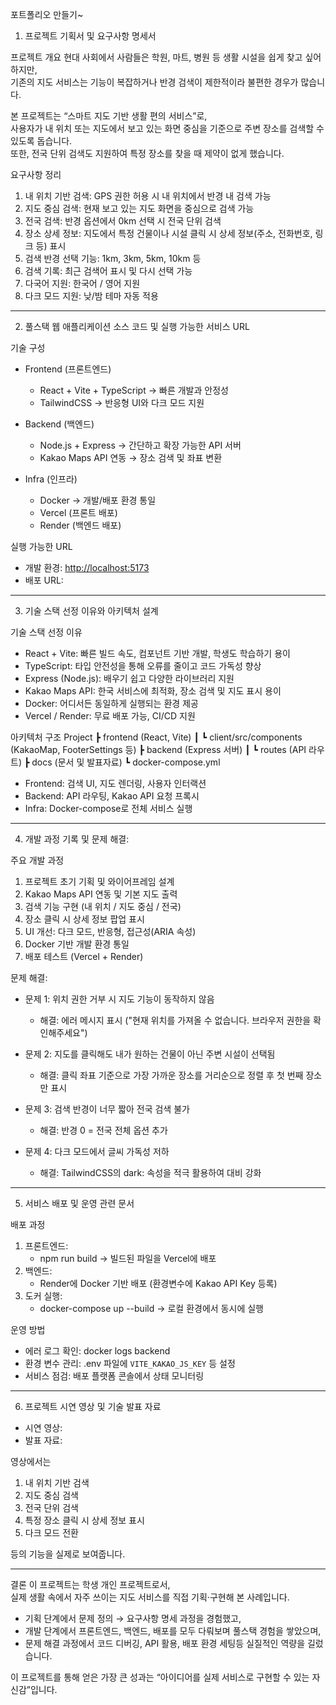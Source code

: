 포트폴리오 만들기~

1. 프로젝트 기획서 및 요구사항 명세서

프로젝트 개요
현대 사회에서 사람들은 학원, 마트, 병원 등 생활 시설을 쉽게 찾고 싶어 하지만,  
기존의 지도 서비스는 기능이 복잡하거나 반경 검색이 제한적이라 불편한 경우가 많습니다.  

본 프로젝트는 “스마트 지도 기반 생활 편의 서비스”로,  
사용자가 내 위치 또는 지도에서 보고 있는 화면 중심을 기준으로 주변 장소를 검색할 수 있도록 돕습니다.  
또한, 전국 단위 검색도 지원하여 특정 장소를 찾을 때 제약이 없게 했습니다.  

요구사항 정리
1. 내 위치 기반 검색: GPS 권한 허용 시 내 위치에서 반경 내 검색 가능  
2. 지도 중심 검색: 현재 보고 있는 지도 화면을 중심으로 검색 가능  
3. 전국 검색: 반경 옵션에서 0km 선택 시 전국 단위 검색  
4. 장소 상세 정보: 지도에서 특정 건물이나 시설 클릭 시 상세 정보(주소, 전화번호, 링크 등) 표시  
5. 검색 반경 선택 기능: 1km, 3km, 5km, 10km 등  
6. 검색 기록: 최근 검색어 표시 및 다시 선택 가능  
7. 다국어 지원: 한국어 / 영어 지원  
8. 다크 모드 지원: 낮/밤 테마 자동 적용  

----------------

2. 풀스택 웹 애플리케이션 소스 코드 및 실행 가능한 서비스 URL

기술 구성
- Frontend (프론트엔드) 
  - React + Vite + TypeScript → 빠른 개발과 안정성  
  - TailwindCSS → 반응형 UI와 다크 모드 지원  

- Backend (백엔드)
  - Node.js + Express → 간단하고 확장 가능한 API 서버  
  - Kakao Maps API 연동 → 장소 검색 및 좌표 변환  

- Infra (인프라)
  - Docker → 개발/배포 환경 통일  
  - Vercel (프론트 배포)  
  - Render (백엔드 배포)  

실행 가능한 URL
- 개발 환경: [http://localhost:5173](http://localhost:5173)  
- 배포 URL: 

----------------

3. 기술 스택 선정 이유와 아키텍처 설계

기술 스택 선정 이유
- React + Vite: 빠른 빌드 속도, 컴포넌트 기반 개발, 학생도 학습하기 용이  
- TypeScript: 타입 안전성을 통해 오류를 줄이고 코드 가독성 향상  
- Express (Node.js): 배우기 쉽고 다양한 라이브러리 지원  
- Kakao Maps API: 한국 서비스에 최적화, 장소 검색 및 지도 표시 용이  
- Docker: 어디서든 동일하게 실행되는 환경 제공  
- Vercel / Render: 무료 배포 가능, CI/CD 지원  

아키텍처 구조
Project
┣  frontend (React, Vite)
┃ ┗  client/src/components (KakaoMap, FooterSettings 등)
┣  backend (Express 서버)
┃ ┗  routes (API 라우트)
┣  docs (문서 및 발표자료)
┗ docker-compose.yml


- Frontend: 검색 UI, 지도 렌더링, 사용자 인터랙션  
- Backend: API 라우팅, Kakao API 요청 프록시  
- Infra: Docker-compose로 전체 서비스 실행  

----------------


4. 개발 과정 기록 및 문제 해결:

주요 개발 과정
1. 프로젝트 초기 기획 및 와이어프레임 설계  
2. Kakao Maps API 연동 및 기본 지도 출력  
3. 검색 기능 구현 (내 위치 / 지도 중심 / 전국)  
4. 장소 클릭 시 상세 정보 팝업 표시  
5. UI 개선: 다크 모드, 반응형, 접근성(ARIA 속성)  
6. Docker 기반 개발 환경 통일  
7. 배포 테스트 (Vercel + Render)  

문제 해결:
- 문제 1: 위치 권한 거부 시 지도 기능이 동작하지 않음  
  - 해결: 에러 메시지 표시 ("현재 위치를 가져올 수 없습니다. 브라우저 권한을 확인해주세요")  

- 문제 2: 지도를 클릭해도 내가 원하는 건물이 아닌 주변 시설이 선택됨  
  - 해결: 클릭 좌표 기준으로 가장 가까운 장소를 거리순으로 정렬 후 첫 번째 장소만 표시  

- 문제 3: 검색 반경이 너무 짧아 전국 검색 불가  
  - 해결: 반경 0 = 전국 전체 옵션 추가  

- 문제 4: 다크 모드에서 글씨 가독성 저하  
  - 해결: TailwindCSS의 dark: 속성을 적극 활용하여 대비 강화  

----------------

5. 서비스 배포 및 운영 관련 문서

배포 과정
1. 프론트엔드:  
   - npm run build → 빌드된 파일을 Vercel에 배포  
2. 백엔드:  
   - Render에 Docker 기반 배포 (환경변수에 Kakao API Key 등록)  
3. 도커 실행:  
   - docker-compose up --build → 로컬 환경에서 동시에 실행  

운영 방법
- 에러 로그 확인: docker logs backend  
- 환경 변수 관리: .env 파일에 `VITE_KAKAO_JS_KEY` 등 설정  
- 서비스 점검: 배포 플랫폼 콘솔에서 상태 모니터링  

----------------

6. 프로젝트 시연 영상 및 기술 발표 자료
- 시연 영상: 
- 발표 자료:

영상에서는  
1. 내 위치 기반 검색  
2. 지도 중심 검색  
3. 전국 단위 검색  
4. 특정 장소 클릭 시 상세 정보 표시  
5. 다크 모드 전환  

등의 기능을 실제로 보여줍니다.  

----------------

결론
이 프로젝트는 학생 개인 프로젝트로서,  
실제 생활 속에서 자주 쓰이는 지도 서비스를 직접 기획·구현해 본 사례입니다.  

- 기획 단계에서 문제 정의 → 요구사항 명세 과정을 경험했고,  
- 개발 단계에서 프론트엔드, 백엔드, 배포를 모두 다뤄보며 풀스택 경험을 쌓았으며,  
- 문제 해결 과정에서 코드 디버깅, API 활용, 배포 환경 세팅등 실질적인 역량을 길렀습니다.  

이 프로젝트를 통해 얻은 가장 큰 성과는 “아이디어를 실제 서비스로 구현할 수 있는 자신감”입니다.  
